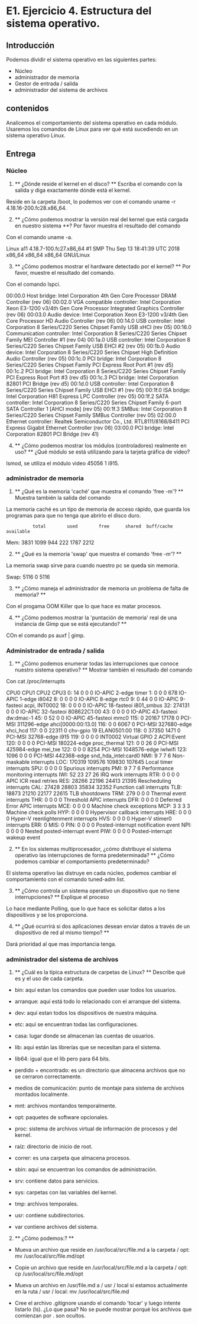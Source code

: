 # E1. Ejercicio 4. Estructura del sistema operativo.

## Introducción

Podemos dividir el sistema operativo en las siguientes partes:
- Núcleo
- administrador de memoria
- Gestor de entrada / salida
- administrador del sistema de archivos

## contenidos

Analicemos el comportamiento del sistema operativo en cada módulo. Usaremos los comandos de Linux para ver qué está sucediendo en un sistema operativo Linux.

## Entrega

### Núcleo

1. ** ¿Dónde reside el kernel en el disco? ** Escriba el comando con la salida y diga exactamente dónde está el kernel.


Reside en la carpeta /boot, lo podemos ver con el comando uname -r 4.18.16-200.fc28.x86_64.


2. ** ¿Cómo podemos mostrar la versión real del kernel que está cargada en nuestro sistema **? Por favor muestra el resultado del comando


Con el comando uname -a.


Linux a11 4.18.7-100.fc27.x86_64 #1 SMP Thu Sep 13 18:41:39 UTC 2018 x86_64 x86_64 x86_64 GNU/Linux

3. ** ¿Cómo podemos mostrar el hardware detectado por el kernel? ** Por favor, muestre el resultado del comando.


Con el comando lspci.


00:00.0 Host bridge: Intel Corporation 4th Gen Core Processor DRAM Controller (rev 06)
00:02.0 VGA compatible controller: Intel Corporation Xeon E3-1200 v3/4th Gen Core Processor Integrated Graphics Controller (rev 06)
00:03.0 Audio device: Intel Corporation Xeon E3-1200 v3/4th Gen Core Processor HD Audio Controller (rev 06)
00:14.0 USB controller: Intel Corporation 8 Series/C220 Series Chipset Family USB xHCI (rev 05)
00:16.0 Communication controller: Intel Corporation 8 Series/C220 Series Chipset Family MEI Controller #1 (rev 04)
00:1a.0 USB controller: Intel Corporation 8 Series/C220 Series Chipset Family USB EHCI #2 (rev 05)
00:1b.0 Audio device: Intel Corporation 8 Series/C220 Series Chipset High Definition Audio Controller (rev 05)
00:1c.0 PCI bridge: Intel Corporation 8 Series/C220 Series Chipset Family PCI Express Root Port #1 (rev d5)
00:1c.2 PCI bridge: Intel Corporation 8 Series/C220 Series Chipset Family PCI Express Root Port #3 (rev d5)
00:1c.3 PCI bridge: Intel Corporation 82801 PCI Bridge (rev d5)
00:1d.0 USB controller: Intel Corporation 8 Series/C220 Series Chipset Family USB EHCI #1 (rev 05)
00:1f.0 ISA bridge: Intel Corporation H81 Express LPC Controller (rev 05)
00:1f.2 SATA controller: Intel Corporation 8 Series/C220 Series Chipset Family 6-port SATA Controller 1 [AHCI mode] (rev 05)
00:1f.3 SMBus: Intel Corporation 8 Series/C220 Series Chipset Family SMBus Controller (rev 05)
02:00.0 Ethernet controller: Realtek Semiconductor Co., Ltd. RTL8111/8168/8411 PCI Express Gigabit Ethernet Controller (rev 06)
03:00.0 PCI bridge: Intel Corporation 82801 PCI Bridge (rev 41)


4. ** ¿Cómo podemos mostrar los módulos (controladores) realmente en uso? ** ¿Qué módulo se está utilizando para la tarjeta gráfica de video?


lsmod, se utiliza el módulo video 45056  1 i915.


### administrador de memoria

1. ** ¿Qué es la memoria 'caché' que muestra el comando 'free -m'? ** Muestra también la salida del comando


La memoria caché es un tipo de memoria de acceso rápido, que guarda los programas para que no tenga que abrirlo el disco duro.


              total        used        free      shared  buff/cache   available
Mem:           3831        1099         944         222        1787        2212


2. ** ¿Qué es la memoria 'swap' que muestra el comando 'free -m'? **


La memoria swap sirve para cuando nuestro pc se queda sin memoria.


Swap:          5116           0        5116

3. ** ¿Cómo maneja el administrador de memoria un problema de falta de memoria? **


Con el progama OOM Killer que lo que hace es matar procesos.


4. ** ¿Cómo podemos mostrar la 'puntación de memoria' real de una instancia de Gimp que se está ejecutando? **


COn el comando ps auxf | gimp.


### Administrador de entrada / salida

1. ** ¿Cómo podemos enumerar todas las interrupciones que conoce nuestro sistema operativo? ** Mostrar también el resultado del comando


Con cat /proc/interrupts


   CPU0       CPU1       CPU2       CPU3
   0:         14          0          0          0   IO-APIC    2-edge      timer
   1:          0          0          0        678   IO-APIC    1-edge      i8042
   8:          0          0          0          0   IO-APIC    8-edge      rtc0
   9:          0         44          0          0   IO-APIC    9-fasteoi   acpi, INT0002
  18:          0          0          0          0   IO-APIC   18-fasteoi   i801_smbus
  32:     274131          0          0          0   IO-APIC   32-fasteoi   808622C1:00
  43:          0          0          0          0   IO-APIC   43-fasteoi   dw:dmac-1
  45:          0         52          0          0   IO-APIC   45-fasteoi   mmc0
 115:          0      20167      17178          0   PCI-MSI 311296-edge      ahci[0000:00:13.0]
 116:          0          0       6067          0   PCI-MSI 327680-edge      xhci_hcd
 117:          0          0      22311          0  chv-gpio   19  ELAN0501:00
 118:          0      37350       1471          0   PCI-MSI 32768-edge      i915
 119:          0          0          0          0  INT0002 Virtual GPIO    2  ACPI:Event
 120:          0          0          0          0   PCI-MSI 180224-edge      proc_thermal
 121:          0          0         26          0   PCI-MSI 425984-edge      mei_txe
 122:          0          0          0       8254   PCI-MSI 1048576-edge      iwlwifi
 123:       1096          0          0          0   PCI-MSI 442368-edge      snd_hda_intel:card0
 NMI:          9          7          7          6   Non-maskable interrupts
 LOC:     170319     109576     109830     107645   Local timer interrupts
 SPU:          0          0          0          0   Spurious interrupts
 PMI:          9          7          7          6   Performance monitoring interrupts
 IWI:         52         23         27         26   IRQ work interrupts
 RTR:          0          0          0          0   APIC ICR read retries
 RES:      28266      22196      24413      21395   Rescheduling interrupts
 CAL:      27428      28803      35834      32352   Function call interrupts
 TLB:      18873      21210      22177      22615   TLB shootdowns
 TRM:        279          0          0          0   Thermal event interrupts
 THR:          0          0          0          0   Threshold APIC interrupts
 DFR:          0          0          0          0   Deferred Error APIC interrupts
 MCE:          0          0          0          0   Machine check exceptions
 MCP:          3          3          3          3   Machine check polls
 HYP:          0          0          0          0   Hypervisor callback interrupts
 HRE:          0          0          0          0   Hyper-V reenlightenment interrupts
 HVS:          0          0          0          0   Hyper-V stimer0 interrupts
 ERR:          0
 MIS:          0
 PIN:          0          0          0          0   Posted-interrupt notification event
 NPI:          0          0          0          0   Nested posted-interrupt event
 PIW:          0          0          0          0   Posted-interrupt wakeup event
 


2. ** En los sistemas multiprocesador, ¿cómo distribuye el sistema operativo las interrupciones de forma predeterminada? ** ¿Cómo podemos cambiar el comportamiento predeterminado?


El sistema operativo las distruye en cada núcleo, podemos cambiar el comportamiento con el comando tuned-adm list.


3. ** ¿Cómo controla un sistema operativo un dispositivo que no tiene interrupciones? ** Explique el proceso


Lo hace mediante Polling, que lo que hace es solicitar datos a los dispositivos y se los proporciona.


4. ** ¿Qué ocurrirá si dos aplicaciones desean enviar datos a través de un dispositivo de red al mismo tiempo? **


Dará prioridad al que mas importancia tenga.


### administrador del sistema de archivos


1. ** ¿Cuál es la típica estructura de carpetas de Linux? ** Describe qué es y el uso de cada carpeta.

- bin: aquí estan los comandos que pueden usar todos los usuarios.

- arranque: aquí está todo lo relacionado con el arranque del sistema.

- dev: aquí estan todos los dispositivos de nuestra máquina.

- etc: aquí se encuentran todas las configuraciones.

- casa: lugar donde se almacenan las cuentas de usuarios.

- lib: aquí están las librerías que se necesitan para el sistema.

- lib64: igual que el lib pero para 64 bits.

- perdido + encontrado: es un directorio que almacena archivos que no se cerraron correctamente.

- medios de comunicación: punto de montaje para sistema de archivos montados localmente.

- mnt: archivos montandos temporalmente.

- opt: paquetes de software opcionales.

- proc: sistema de archivos virtual de información de procesos y del kernel.

- raíz: directorio de inicio de root.

- correr: es una carpeta que almacena procesos. 

- sbin: aquí se encuentran los comandos de administración.

- srv: contiene datos para servicios.

- sys: carpetas con las variables del kernel.

- tmp: archivos temporales.

- usr: contiene subdirectorios.

- var contiene archivos del sistema.


2. ** ¿Cómo podemos:? **
- Mueva un archivo que reside en /usr/local/src/file.md a la carpeta / opt: mv /usr/local/src/file.md/opt


- Copie un archivo que reside en /usr/local/src/file.md a la carpeta / opt: cp /usr/local/src/file.md/opt


- Mueva un archivo en /usr/file.md a / usr / local si estamos actualmente en la ruta / usr / local: mv /usr/local/src/file.md


- Cree el archivo .gitignore usando el comando 'tocar' y luego intente listarlo (ls). ¿Lo que pasa? No se puede mostrar porqué los archivos que comienzan por . son ocultos.
